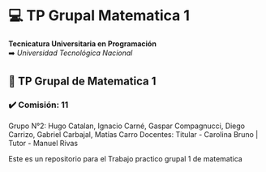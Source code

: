 # 💻 TP Grupal Matematica 1
**Tecnicatura Universitaria en Programación**  
➡️ *Universidad Tecnológica Nacional* 

## 💾 TP Grupal de Matematica 1 

### ✔️ Comisión: 11
Grupo N°2:   Hugo Catalan, Ignacio Carné, Gaspar Compagnucci, Diego Carrizo, Gabriel Carbajal, Matías Carro
Docentes: Titular - Carolina Bruno | Tutor - Manuel Rivas

Este es un repositorio para el Trabajo practico grupal 1 de matematica


